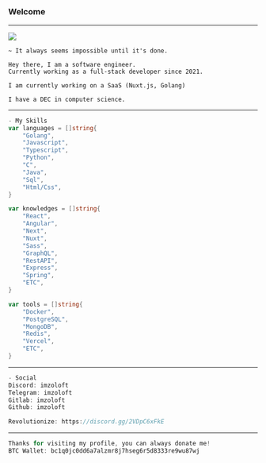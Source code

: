 ## <h3>Welcome</h3>

---

![](https://cdn.discordapp.com/attachments/1065385280393203892/1234201670561562725/YQgT.gif?ex=662fdf60&is=662e8de0&hm=0b3ea51e8beba7e5a01c611f5dadc01bf0b2f052049712607deca70d0d7a8897&)

```
~ It always seems impossible until it's done.

Hey there, I am a software engineer.
Currently working as a full-stack developer since 2021.

I am currently working on a SaaS (Nuxt.js, Golang)

I have a DEC in computer science.
```

---

```go
- My Skills
var languages = []string{
    "Golang",
    "Javascript",
    "Typescript",
    "Python",
    "C",
    "Java",
    "Sql",
    "Html/Css",
}

var knowledges = []string{
    "React",
    "Angular",
    "Next",
    "Nuxt",
    "Sass",
    "GraphQL",
    "RestAPI",
    "Express",
    "Spring",
    "ETC",
}

var tools = []string{
    "Docker",
    "PostgreSQL",
    "MongoDB",
    "Redis",
    "Vercel",
    "ETC",
}
```

---

```go
- Social
Discord: imzoloft
Telegram: imzoloft
Gitlab: imzoloft
Github: imzoloft

Revolutionize: https://discord.gg/2VDpC6xFkE
```

---

```go
Thanks for visiting my profile, you can always donate me!
BTC Wallet: bc1q0jc0dd6a7alzmr8j7hseg6r5d8333re9wu87wj
```
